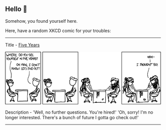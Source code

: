 ## Hello 👀

Somehow, you found yourself here.

Here, have a random XKCD comic for your troubles:

-----------------------------------

Title - [Five Years](https://xkcd.com/1088)

![Five Years](./random_comic.png)

Description - 'Well, no further questions. You're hired!' 'Oh, sorry! I'm no longer interested. There's a bunch of future I gotta go check out!'

-----------------------------------